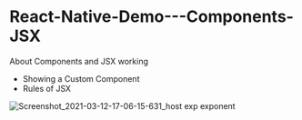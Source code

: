 # React-Native-Demo---Components-JSX


About Components and JSX working

- Showing a Custom Component
- Rules of JSX

![Screenshot_2021-03-12-17-06-15-631_host exp exponent](https://user-images.githubusercontent.com/51367686/110935860-fd4be380-8355-11eb-9bd3-9a86c23c978b.jpg)
